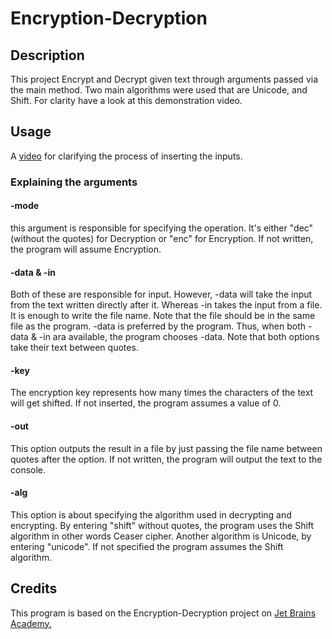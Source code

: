# Encryption-Decryption

## Description

This project Encrypt and Decrypt given text through arguments passed via the main method.
Two main algorithms were used that are Unicode, and Shift. For clarity have a look at this demonstration video.
 


## Usage

A [video](https://stepik.org/media/attachments/lesson/209884/demonstration.mp4) for clarifying the process of inserting the inputs.

### Explaining the arguments

#### -mode
this argument is responsible for specifying the operation. It's either "dec" (without the quotes) for Decryption or "enc" for Encryption.
If not written, the program will assume Encryption.

#### -data & -in

Both of these are responsible for input. However, -data will take the input from the text written directly after it. Whereas -in takes the input from a file. It is enough to write the file name. Note that the file should be in the same file as the program. -data is preferred by the program. Thus, when both -data & -in ara available, the program chooses -data.
Note that both options take their text between quotes.

#### -key

The encryption key represents how many times the characters of the text will get shifted. If not inserted, the program assumes a value of 0.

#### -out

This option outputs the result in a file by just passing the file name between quotes after the option. If not written, the program will output the text to the console.

#### -alg

This option is about specifying the algorithm used in decrypting and encrypting. By entering "shift" without quotes, the program uses the Shift algorithm in other words Ceaser cipher. Another algorithm is Unicode, by entering "unicode". If not specified the program assumes the Shift algorithm.

## Credits

This program is based on the Encryption-Decryption project on [Jet Brains Academy.](https://hyperskill.org/tracks)




